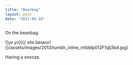 ```yaml
---
title: "Beanbag"
layout: post
date: "2013-09-18"
---
```


On the beanbag.

![yo yo]({{ site.baseurl }}/assets/images/2013/tumblr_inline_mtbblp012F1qlj3bd.jpg)

Having a snooze.

